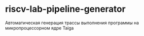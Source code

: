 # riscv-lab-pipeline-generator
Автоматическая генерация трассы выполнения программы на микропроцессорном ядре Taiga
